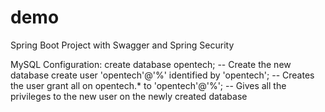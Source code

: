 # demo
Spring Boot Project with Swagger and Spring Security

MySQL Configuration:
create database opentech; -- Create the new database 
create user 'opentech'@'%' identified by 'opentech'; -- Creates the user 
grant all on opentech.* to 'opentech'@'%'; -- Gives all the privileges to the new user on the newly created database
